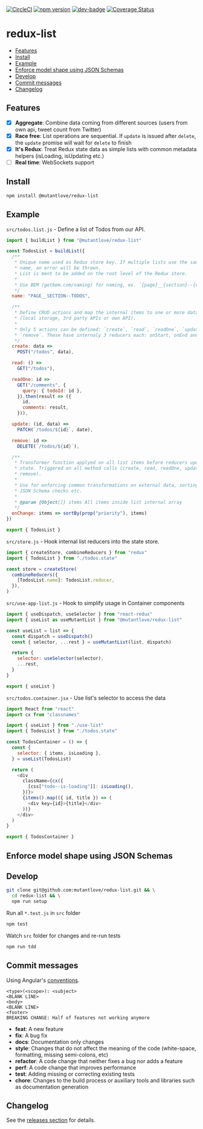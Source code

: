 <!-- markdownlint-disable first-line-h1 line-length -->

[![CircleCI](https://circleci.com/gh/mutantlove/redux-list.svg?style=svg)](https://circleci.com/gh/mutantlove/redux-list)
[![npm version](https://badge.fury.io/js/%40mutantlove%2Fredux-list.svg)](https://badge.fury.io/js/%40mutantlove%2Fredux-list)
[![dev-badge](https://david-dm.org/mutantlove/redux-list.svg)](https://david-dm.org/mutantlove/redux-list)
[![Coverage Status](https://coveralls.io/repos/github/mutantlove/redux-list/badge.svg)](https://coveralls.io/github/mutantlove/redux-list)

# redux-list

<!-- vim-markdown-toc GFM -->

* [Features](#features)
* [Install](#install)
* [Example](#example)
* [Enforce model shape using JSON Schemas](#enforce-model-shape-using-json-schemas)
* [Develop](#develop)
* [Commit messages](#commit-messages)
* [Changelog](#changelog)

<!-- vim-markdown-toc -->

## Features

* [x] **Aggregate**: Combine data coming from different sources (users from own api, tweet count from Twitter)
* [x] **Race free**: List operations are sequential. If `update` is issued after `delete`, the `update` promise will wait for `delete` to finish
* [x] **It's Redux**: Treat Redux state data as simple lists with common metadata helpers (isLoading, isUpdating etc.)
* [ ] **Real time**: WebSockets support

## Install

```bash
npm install @mutantlove/redux-list
```

## Example

`src/todos.list.js` - Define a list of Todos from our API.

```js
import { buildList } from "@mutantlove/redux-list"

const TodosList = buildList({
  /**
   * Unique name used as Redux store key. If multiple lists use the same
   * name, an error will be thrown.
   * List is ment to be added on the root level of the Redux store.
   *
   * Use BEM (getbem.com/naming) for naming, ex. `{page}__{section}--{entity}`
   */
  name: "PAGE__SECTION--TODOS",

  /**
   * Define CRUD actions and map the internal items to one or more data sources
   * (local storage, 3rd party APIs or own API).
   *
   * Only 5 actions can be defined: `create`, `read`, `readOne`, `update` and
   * `remove`. These have internaly 3 reducers each: onStart, onEnd and onError.
   */
  create: data =>
    POST("/todos", data),

  read: () =>
    GET("/todos"),

  readOne: id =>
    GET("/comments", {
      query: { todoId: id },
    }).then(result => ({
      id,
      comments: result,
    })),

  update: (id, data) =>
    PATCH(`/todos/${id}`, date),

  remove: id =>
    DELETE(`/todos/${id}`),

  /**
   * Transformer function applyed on all list items before reducers update 
   * state. Triggered on all method calls (create, read, readOne, update and 
   * remove).
   *
   * Use for enforcing common transformations on external data, sorting,
   * JSON Schema checks etc.
   *
   * @param {Object[]} items All items inside list internal array
   */
  onChange: items => sortBy(prop("priority"), items)
})

export { TodosList }
```

`src/store.js` - Hook internal list reducers into the state store.

```js
import { createStore, combineReducers } from "redux"
import { TodosList } from "./todos.state"

const store = createStore(
  combineReducers({
    [TodosList.name]: TodosList.reducer,
  }),
)
```

`src/use-app-list.js` - Hook to simplify usage in Container components

```js
import { useDispatch, useSelector } from "react-redux"
import { useList as useMutantList } from "@mutantlove/redux-list"

const useList = list => {
  const dispatch = useDispatch()
  const { selector, ...rest } = useMutantList(list, dispatch)

  return {
    selector: useSelector(selector),
    ...rest,
  }
}

export { useList }
```

`src/todos.container.jsx` - Use list's selector to access the data

```js
import React from "react"
import cx from "classnames"

import { useList } from "./use-list"
import { TodosList } from "./todos.state"

const TodosContainer = () => {
  const {
    selector: { items, isLoading },
  } = useList(TodosList)

  return (
    <div
      className={cx({
        [css["todo--is-loading"]]: isLoading(),
      })}>
      {items().map(({ id, title }) => (
        <div key={id}>{title}</div>
      ))}
    </div>
  )
}

export { TodosContainer }
```

## Enforce model shape using JSON Schemas

## Develop

```bash
git clone git@github.com:mutantlove/redux-list.git && \
  cd redux-list && \
  npm run setup
```

Run all `*.test.js` in `src` folder

```bash
npm test
```

Watch `src` folder for changes and re-run tests

```bash
npm run tdd
```

## Commit messages

Using Angular's [conventions](https://github.com/angular/angular.js/blob/master/DEVELOPERS.md#-git-commit-guidelines).

```text
<type>(<scope>): <subject>
<BLANK LINE>
<body>
<BLANK LINE>
<footer>
BREAKING CHANGE: Half of features not working anymore
```

* **feat**: A new feature
* **fix**: A bug fix
* **docs**: Documentation only changes
* **style**: Changes that do not affect the meaning of the code (white-space, formatting, missing semi-colons, etc)
* **refactor**: A code change that neither fixes a bug nor adds a feature
* **perf**: A code change that improves performance
* **test**: Adding missing or correcting existing tests
* **chore**: Changes to the build process or auxiliary tools and libraries such as documentation generation

## Changelog

See the [releases section](https://github.com/mutantlove/redux-list/releases) for details.

